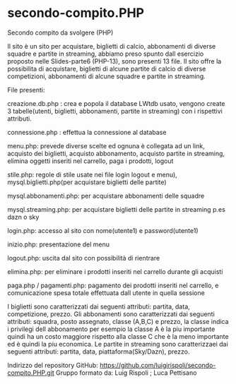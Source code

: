 # secondo-compito.PHP
Secondo compito da svolgere (PHP)

Il sito è un sito per acquistare, biglietti di calcio, abbonamenti di diverse squadre e partite in streaming, abbiamo preso spunto dall esercizio proposto nelle Slides-parte6 (PHP-13), sono presenti 13 file.  Il sito offre la possibilita di acquistare, biglietti di alcune partite di calcio di diverse competizioni, abbonamenti di alcune squadre e partite in streaming.

File presenti:

creazione.db.php : crea e popola il database LWtdb usato, vengono create 3 tabelle(utenti, biglietti, abbonamenti, partite in streaming) con i rispettivi attributi.

connessione.php : effettua la connessione al database

menu.php: prevede diverse scelte ed ognuna è collegata ad un link, acquisto dei biglietti, acquisto abbonamento, acquisto partite in streaming, 
elimina oggetti inseriti nel carrello, paga i prodotti, logout

stile.php: regole di stile usate nei file login logout e menu), mysql.biglietti.php(per acquistare biglietti delle partite)

mysql.abbonamenti.php: per acquistare abbonamenti delle squadre

mysql.streaming.php: per acquistare biglietti delle partite in streaming p.es dazn o sky

login.php: accesso al sito con nome(utente1) e password(utente1)

inizio.php: presentazione del menu 

logout.php: uscita dal sito con possibilità di rientrare

elimina.php: per eliminare i prodotti inseriti nel carrello durante gli acquisti

paga.php / pagamenti.php: pagamento dei prodotti inseriti nel carrello, e comunicazione spesa totale effettuata dall utente in quella sessione 


I biglietti sono caratterizzati dai seguenti attributi: partita, data, competizione, prezzo. Gli abbonamenti sono caratterizzati dai seguenti attributi: squadra, posto assegnato, classe (A,B,C) e prezzo, la classe indica i privilegi dell abbonamento per esempio la classe A è la piu importante quindi ha un costo maggiore rispetto alla classe C che è la meno importante ed è quindi la piu economica. Le partite in streaming sono caratterizzaei dai seguenti attributi: partita, data, piattaforma(Sky/Dazn), prezzo.


Indirizzo del repository GitHub: https://github.com/luigirispoli/secondo-compito.PHP.git
Gruppo formato da: Luig Rispoli ; Luca Pettisano
